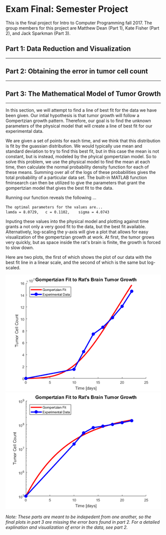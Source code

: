 # Exam Final: Semester Project 

This is the final project for Intro to Computer Programming fall 2017. The group members for this project are Matthew Dean (Part 1), Kate Fisher (Part 2), and Jack Sparkman (Part 3).  

## Part 1: **Data Reduction and Visualization**
---
  
## Part 2: **Obtaining the error in tumor cell count**
---

## Part 3: The Mathematical Model of Tumor Growth
--- 
In this section, we will attempt to find a line of best fit for the data we have been given. Our intial hypothesis is that
tumor growth will follow a Gompertzian growth pattern. Therefore, our goal is to find the unknown parameters of the 
physical model that will create a line of best fit for our experimental data.  

We are given a set of points for each time, and we think that this distribution is fit by the guassian distribution. We would
typically use mean and standard deviation to try to find this best fit, but in this case the mean is not constant, but is 
instead, modeled by the phyical gompertzian model. So to solve this problem, we use the physical model to find the mean at
each time, then calculate the normal probability density function for each of these means. Summing over all of the logs of these
probabilities gives the total probability of a particular data set. The built-in MATLAB function fminsearch can then be utilized
to give the parameters that grant the gompertzian model that gives the best fit to the data. 

Running our function reveals the following ...
```
The optimal parameters for the values are...
lamda = 8.0729,   c = 0.1102,    sigma = 4.0743
```  

Inputing these values into the physical model and plotting against time grants a not only a very good fit to the data, 
but the best fit available. Alternatively, log-scaling the y-axis will give a plot that allows for easy visualization of the 
gompertzian growth at work. At first, the tumor grows very quickly, but as space inside the rat's brain is finite, the growth
is forced to slow down.

 Here are two plots, the first of which shows the plot of our data with the best fit line in a linear scale, and the second 
 of which is the same but log-scaled. 
 
 
 
 ![FinalPlot](https://github.com/sparkmanjp/finalproject/blob/master/Part_3/PlotFinal.png 'Linearly scaled plot')  
 ![FinalPlotLog](https://github.com/sparkmanjp/finalproject/blob/master/Part_3/PlotFinalLog.png 'Log scaled plot')
 
 *Note: These parts are meant to be indepedent from one another, so the final plots in part 3 are missing the error bars found in part 2. For a detailed explination and visualization of error in the data, see part 2.*